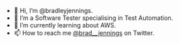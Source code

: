 - 👋 Hi, I’m @bradleyjennings.
- 👀 I’m a Software Tester specialising in Test Automation.
- 🌱 I’m currently learning about AWS.
- 📫 How to reach me [@brad__jennings](https://twitter.com/brad__jennings "@brad__jennings") on Twitter.

<!---
bradleyjennings/bradleyjennings is a ✨ special ✨ repository because its `README.md` (this file) appears on your GitHub profile.
You can click the Preview link to take a look at your changes.
--->
